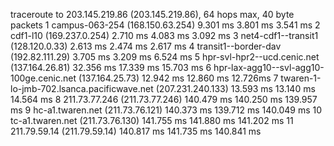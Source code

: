 traceroute to 203.145.219.86 (203.145.219.86), 64 hops max, 40 byte packets
 1  campus-063-254 (168.150.63.254)  9.301 ms  3.801 ms  3.541 ms
 2  cdf1-l10 (169.237.0.254)  2.710 ms  4.083 ms  3.092 ms
 3  net4-cdf1--transit1 (128.120.0.33)  2.613 ms  2.474 ms  2.617 ms
 4  transit1--border-dav (192.82.111.29)  3.705 ms  3.209 ms  6.524 ms
 5  hpr-svl-hpr2--ucd.cenic.net (137.164.26.81)  32.356 ms  17.339 ms  15.703 ms
 6  hpr-lax-agg10--svl-agg10-100ge.cenic.net (137.164.25.73)  12.942 ms  12.860 ms  12.726ms
 7  twaren-1-lo-jmb-702.lsanca.pacificwave.net (207.231.240.133)  13.593 ms  13.140 ms  14.564 ms
 8  211.73.77.246 (211.73.77.246)  140.479 ms  140.250 ms  139.957 ms
 9  hc-a1.twaren.net (211.73.76.121)  140.373 ms  139.712 ms  140.049 ms
10  tc-a1.twaren.net (211.73.76.130)  141.755 ms  141.880 ms  141.202 ms
11  211.79.59.14 (211.79.59.14)  140.817 ms  141.735 ms  140.841 ms